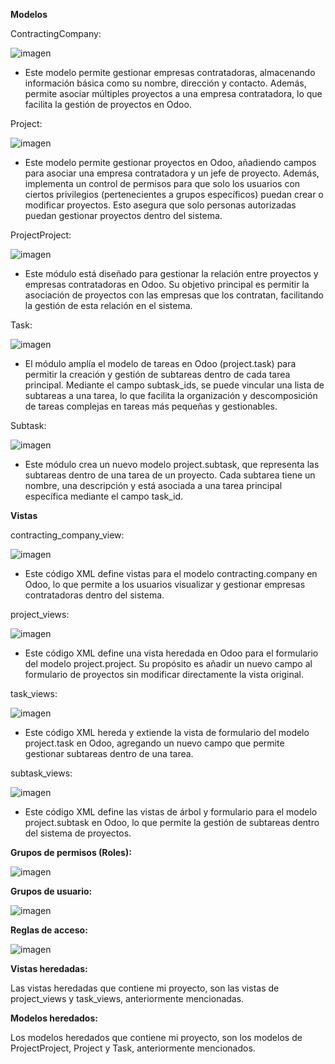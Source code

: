 **Modelos**

ContractingCompany:

![imagen](https://github.com/user-attachments/assets/0b7b833d-55a6-45c3-bfab-6ab477ff8193)

- Este modelo permite gestionar empresas contratadoras, almacenando información básica como su nombre, dirección y contacto.
Además, permite asociar múltiples proyectos a una empresa contratadora, lo que facilita la gestión de proyectos en Odoo.

Project:

![imagen](https://github.com/user-attachments/assets/1395fa4f-70c3-4142-a3de-8c729124eb25)

- Este modelo permite gestionar proyectos en Odoo, añadiendo campos para asociar una empresa contratadora y un jefe de proyecto. Además, implementa un control de permisos para que solo los usuarios con ciertos privilegios (pertenecientes a grupos específicos) puedan crear o modificar proyectos. Esto asegura que solo personas autorizadas puedan gestionar proyectos dentro del sistema.

ProjectProject:

![imagen](https://github.com/user-attachments/assets/9504bcb2-39ab-47df-9769-28b505d85b93)

- Este módulo está diseñado para gestionar la relación entre proyectos y empresas contratadoras en Odoo. Su objetivo principal es permitir la asociación de proyectos con las empresas que los contratan, facilitando la gestión de esta relación en el sistema.

Task:

![imagen](https://github.com/user-attachments/assets/6df014f7-6614-401b-ab78-204db69bd4ee)

- El módulo amplía el modelo de tareas en Odoo (project.task) para permitir la creación y gestión de subtareas dentro de cada tarea principal. Mediante el campo subtask_ids, se puede vincular una lista de subtareas a una tarea, lo que facilita la organización y descomposición de tareas complejas en tareas más pequeñas y gestionables.

Subtask:

![imagen](https://github.com/user-attachments/assets/69c62d1f-228f-4708-890c-8495e9a1f55b)

- Este módulo crea un nuevo modelo project.subtask, que representa las subtareas dentro de una tarea de un proyecto. Cada subtarea tiene un nombre, una descripción y está asociada a una tarea principal específica mediante el campo task_id.

**Vistas**

contracting_company_view:

![imagen](https://github.com/user-attachments/assets/179a4e98-cf09-48fe-aaba-8f39923a9c78)

- Este código XML define vistas para el modelo contracting.company en Odoo, lo que permite a los usuarios visualizar y gestionar empresas contratadoras dentro del sistema.

project_views:

![imagen](https://github.com/user-attachments/assets/ef1bfdde-2c2d-4f8d-abd7-8e5346d0be32)

- Este código XML define una vista heredada en Odoo para el formulario del modelo project.project. Su propósito es añadir un nuevo campo al formulario de proyectos sin modificar directamente la vista original.

task_views:

![imagen](https://github.com/user-attachments/assets/f7373cdb-86cc-493b-b389-5afa5e4005c9)

- Este código XML hereda y extiende la vista de formulario del modelo project.task en Odoo, agregando un nuevo campo que permite gestionar subtareas dentro de una tarea.

subtask_views:

![imagen](https://github.com/user-attachments/assets/9f16eb05-d443-438e-b694-31e3a1fa6d32)

- Este código XML define las vistas de árbol y formulario para el modelo project.subtask en Odoo, lo que permite la gestión de subtareas dentro del sistema de proyectos.

**Grupos de permisos (Roles):**

![imagen](https://github.com/user-attachments/assets/0bf1bae4-2aea-4fed-826f-1e0e57ac09e2)

**Grupos de usuario:**

![imagen](https://github.com/user-attachments/assets/e7848774-8899-41dd-b2df-d208a7c296e2)

**Reglas de acceso:**

![imagen](https://github.com/user-attachments/assets/64a328d4-5b4a-4e9d-aef0-3b0d10ebd3ec)

**Vistas heredadas:**

Las vistas heredadas que contiene mi proyecto, son las vistas de project_views y task_views, anteriormente mencionadas.

**Modelos heredados:**

Los modelos heredados que contiene mi proyecto, son los modelos de ProjectProject, Project y Task, anteriormente mencionados. 
